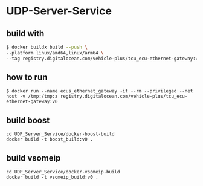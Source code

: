 # UDP-Server-Service



## build with
```bash
$ docker buildx build --push \
--platform linux/amd64,linux/arm64 \
--tag registry.digitalocean.com/vehicle-plus/tcu_ecu-ethernet-gateway:v0 .
```
## how to run 
```
$ docker run --name ecus_ethernet_gateway -it --rm --privileged --net host -v /tmp:/tmp:z registry.digitalocean.com/vehicle-plus/tcu_ecu-ethernet-gateway:v0
```

## build boost

```
cd UDP_Server_Service/docker-boost-build
docker build -t boost_build:v0 .
```

## build vsomeip

```
cd UDP_Server_Service/docker-vsomeip-build
docker build -t vsomeip_build:v0 .
```


